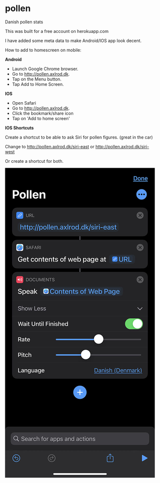 # pollen
Danish pollen stats

This was built for a free account on herokuapp.com

I have added some meta data to make Android/IOS app look decent.

How to add to homescreen on mobile:

**Android**
  * Launch Google Chrome browser.
  * Go to http://pollen.axlrod.dk.
  * Tap on the Menu button.
  * Tap Add to Home Screen.

**IOS**
  * Open Safari
  * Go to http://pollen.axlrod.dk.
  * Click the bookmark/share icon
  * Tap on 'Add to home screen'

**IOS Shortcuts**

Create a shortcut to be able to ask Siri for pollen figures. (great in the car)

Change to http://pollen.axlrod.dk/siri-east or http://pollen.axlrod.dk/siri-west

Or create a shortcut for both.

![Shortcuts](static/shortcuts.jpg?raw=true "Shortcuts")